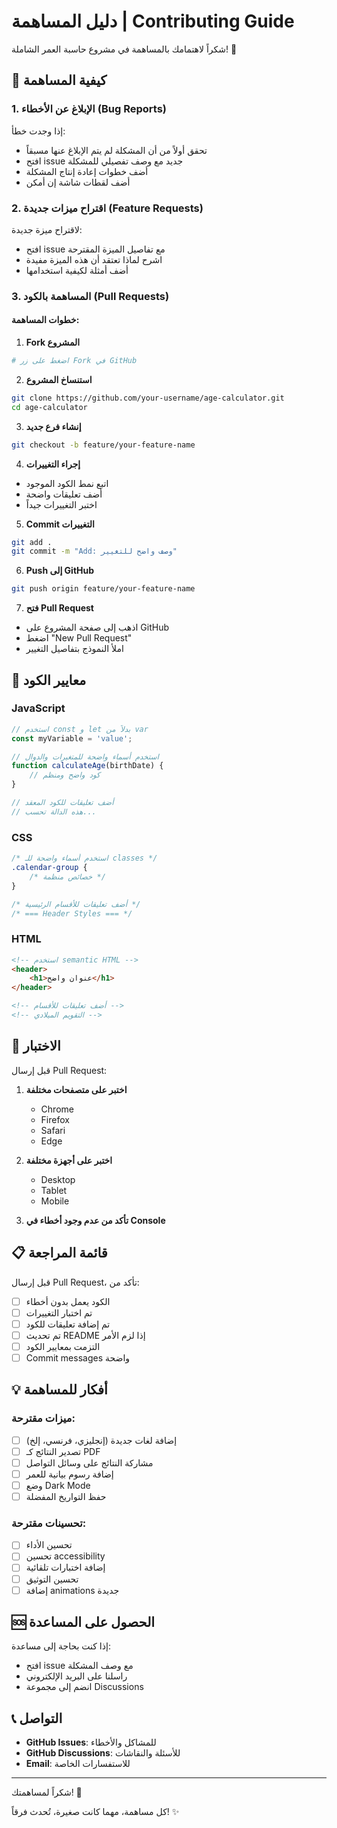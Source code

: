 # دليل المساهمة | Contributing Guide

شكراً لاهتمامك بالمساهمة في مشروع حاسبة العمر الشاملة! 🎉

## 🤝 كيفية المساهمة

### 1. الإبلاغ عن الأخطاء (Bug Reports)

إذا وجدت خطأ:
- تحقق أولاً من أن المشكلة لم يتم الإبلاغ عنها مسبقاً
- افتح issue جديد مع وصف تفصيلي للمشكلة
- أضف خطوات إعادة إنتاج المشكلة
- أضف لقطات شاشة إن أمكن

### 2. اقتراح ميزات جديدة (Feature Requests)

لاقتراح ميزة جديدة:
- افتح issue مع تفاصيل الميزة المقترحة
- اشرح لماذا تعتقد أن هذه الميزة مفيدة
- أضف أمثلة لكيفية استخدامها

### 3. المساهمة بالكود (Pull Requests)

#### خطوات المساهمة:

1. **Fork المشروع**
```bash
# اضغط على زر Fork في GitHub
```

2. **استنساخ المشروع**
```bash
git clone https://github.com/your-username/age-calculator.git
cd age-calculator
```

3. **إنشاء فرع جديد**
```bash
git checkout -b feature/your-feature-name
```

4. **إجراء التغييرات**
- اتبع نمط الكود الموجود
- أضف تعليقات واضحة
- اختبر التغييرات جيداً

5. **Commit التغييرات**
```bash
git add .
git commit -m "Add: وصف واضح للتغيير"
```

6. **Push إلى GitHub**
```bash
git push origin feature/your-feature-name
```

7. **فتح Pull Request**
- اذهب إلى صفحة المشروع على GitHub
- اضغط "New Pull Request"
- املأ النموذج بتفاصيل التغيير

## 📝 معايير الكود

### JavaScript
```javascript
// استخدم const و let بدلاً من var
const myVariable = 'value';

// استخدم أسماء واضحة للمتغيرات والدوال
function calculateAge(birthDate) {
    // كود واضح ومنظم
}

// أضف تعليقات للكود المعقد
// هذه الدالة تحسب...
```

### CSS
```css
/* استخدم أسماء واضحة للـ classes */
.calendar-group {
    /* خصائص منظمة */
}

/* أضف تعليقات للأقسام الرئيسية */
/* === Header Styles === */
```

### HTML
```html
<!-- استخدم semantic HTML -->
<header>
    <h1>عنوان واضح</h1>
</header>

<!-- أضف تعليقات للأقسام -->
<!-- التقويم الميلادي -->
```

## 🧪 الاختبار

قبل إرسال Pull Request:

1. **اختبر على متصفحات مختلفة**
   - Chrome
   - Firefox
   - Safari
   - Edge

2. **اختبر على أجهزة مختلفة**
   - Desktop
   - Tablet
   - Mobile

3. **تأكد من عدم وجود أخطاء في Console**

## 📋 قائمة المراجعة

قبل إرسال Pull Request، تأكد من:

- [ ] الكود يعمل بدون أخطاء
- [ ] تم اختبار التغييرات
- [ ] تم إضافة تعليقات للكود
- [ ] تم تحديث README إذا لزم الأمر
- [ ] التزمت بمعايير الكود
- [ ] Commit messages واضحة

## 💡 أفكار للمساهمة

### ميزات مقترحة:
- [ ] إضافة لغات جديدة (إنجليزي، فرنسي، إلخ)
- [ ] تصدير النتائج كـ PDF
- [ ] مشاركة النتائج على وسائل التواصل
- [ ] إضافة رسوم بيانية للعمر
- [ ] وضع Dark Mode
- [ ] حفظ التواريخ المفضلة

### تحسينات مقترحة:
- [ ] تحسين الأداء
- [ ] تحسين accessibility
- [ ] إضافة اختبارات تلقائية
- [ ] تحسين التوثيق
- [ ] إضافة animations جديدة

## 🆘 الحصول على المساعدة

إذا كنت بحاجة إلى مساعدة:
- افتح issue مع وصف المشكلة
- راسلنا على البريد الإلكتروني
- انضم إلى مجموعة Discussions

## 📞 التواصل

- **GitHub Issues**: للمشاكل والأخطاء
- **GitHub Discussions**: للأسئلة والنقاشات
- **Email**: للاستفسارات الخاصة

---

شكراً لمساهمتك! 🙏

كل مساهمة، مهما كانت صغيرة، تُحدث فرقاً! ✨
